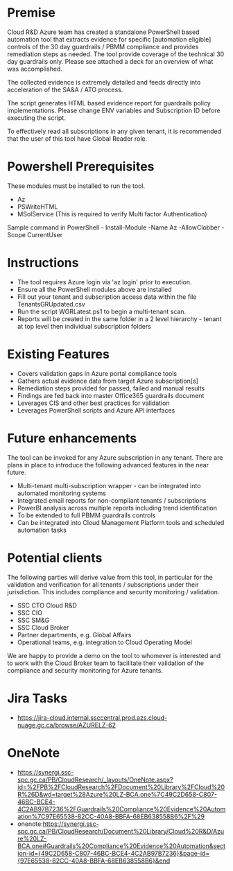 # Premise
Cloud R&D Azure team has created a standalone PowerShell based automation tool that extracts evidence for specific [automation eligible] controls of the 30 day guardrails / PBMM compliance and provides remediation steps as needed. The tool  provide coverage of the technical 30 day guardrails only. Please see attached a deck for an overview of what was accomplished. 

The collected evidence is extremely detailed and feeds directly into acceleration of the SA&A / ATO process.

The script generates HTML based evidence report for guardrails policy implementations. Please change ENV variables and Subscription ID before executing the script. 

To effectively read all subscriptions in any given tenant, it is recommended that the user of this tool have Global Reader role.

# Powershell Prerequisites

These modules must be installed to run the tool.
* Az 
* PSWriteHTML
* MSolService (This is required to verify Multi factor Authentication) 

Sample command in PowerShell - Install-Module -Name Az -AllowClobber -Scope CurrentUser

# Instructions

* The tool requires Azure login via 'az login' prior to execution. 
* Ensure all the PowerShell modules above are installed 
* Fill out your tenant and subscription access data within the file TenantsGRUpdated.csv
* Run the script WGRLatest.ps1 to begin a multi-tenant scan.
* Reports will be created in the same folder in a 2 level hierarchy - tenant at top level then individual subscription folders

# Existing Features

* Covers validation gaps in Azure portal compliance tools
* Gathers actual evidence data from target Azure subscription[s]
* Remediation steps provided for passed, failed and manual results
* Findings are fed back into master Office365 guardrails document
* Leverages CIS and other best practices for validation
* Leverages PowerShell scripts and Azure API interfaces

# Future enhancements

The tool can be invoked for any Azure subscription in any tenant. There are plans in place to introduce the following advanced features in the near future.

* Multi-tenant multi-subscription wrapper - can be integrated into automated monitoring systems
* Integrated email reports for non-compliant tenants / subscriptions
* PowerBI analysis across multiple reports including trend identification
* To be extended to full PBMM guardrails controls
* Can be integrated into Cloud Management Platform tools and scheduled automation tasks

# Potential clients

The following parties will derive value from this tool, in particular for the validation and verification for all tenants / subscriptions under their jurisdiction. This includes compliance and security monitoring / validation. 

* SSC CTO Cloud R&D
* SSC CIO
* SSC SM&G
* SSC Cloud Broker
* Partner departments, e.g. Global Affairs
* Operational teams, e.g. integration to Cloud Operating Model

We are happy to provide a demo on the tool to whomever is interested and to work with the Cloud Broker team to facilitate their validation of the compliance and security monitoring for Azure tenants.

# Jira Tasks

* https://jira-cloud.internal.ssccentral.prod.azs.cloud-nuage.gc.ca/browse/AZURELZ-62

# OneNote

* https://synergi.ssc-spc.gc.ca/PB/CloudResearch/_layouts/OneNote.aspx?id=%2FPB%2FCloudResearch%2FDocument%20Library%2FCloud%20R%26D&wd=target%28Azure%20LZ-BCA.one%7C49C2D658-C807-46BC-BCE4-4C2AB97B7236%2FGuardrails%20Compliance%20Evidence%20Automation%7C97E65538-82CC-40A8-BBFA-68EB638558B6%2F%29
* onenote:https://synergi.ssc-spc.gc.ca/PB/CloudResearch/Document%20Library/Cloud%20R&D/Azure%20LZ-BCA.one#Guardrails%20Compliance%20Evidence%20Automation&section-id={49C2D658-C807-46BC-BCE4-4C2AB97B7236}&page-id={97E65538-82CC-40A8-BBFA-68EB638558B6}&end

